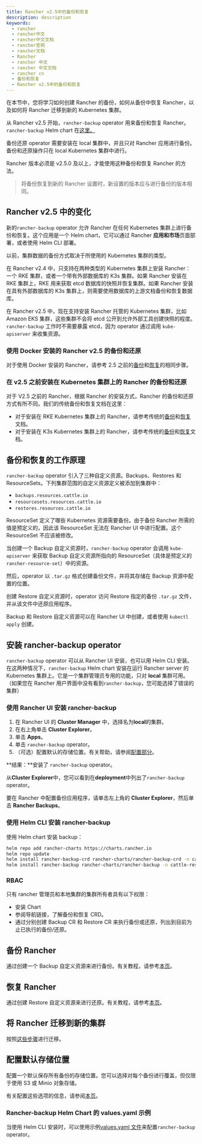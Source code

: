 ```yaml
---
title: Rancher v2.5中的备份和恢复
description: description
keywords:
  - rancher
  - rancher中文
  - rancher中文文档
  - rancher官网
  - rancher文档
  - Rancher
  - rancher 中文
  - rancher 中文文档
  - rancher cn
  - 备份和恢复
  - Rancher v2.5中的备份和恢复
---
```


在本节中，您将学习如何创建 Rancher 的备份，如何从备份中恢复 Rancher，以及如何将 Rancher 迁移到新的 Kubernetes 集群。

从 Rancher v2.5 开始，`rancher-backup` operator 用来备份和恢复 Rancher。`rancher-backup` Helm chart 在[这里。](https://github.com/rancher/charts/tree/release-v2.5/charts/rancher-backup)

备份还原 operator 需要安装在 local 集群中，并且只对 Rancher 应用进行备份。备份和还原操作只在 local Kubernetes 集群中进行。

Rancher 版本必须是 v2.5.0 及以上，才能使用这种备份和恢复 Rancher 的方法。

> 将备份恢复到新的 Rancher 设置时，新设置的版本应与进行备份的版本相同。

## Rancher v2.5 中的变化

新的`rancher-backup` operator 允许 Rancher 在任何 Kubernetes 集群上进行备份和恢复。这个应用是一个 Helm chart，它可以通过 Rancher **应用和市场**页面部署，或者使用 Helm CLI 部署。

以前，集群数据的备份方式取决于所使用的 Kubernetes 集群的类型。

在 Rancher v2.4 中，只支持在两种类型的 Kubernetes 集群上安装 Rancher：一个 RKE 集群，或者一个带有外部数据库的 K3s 集群。如果 Rancher 安装在 RKE 集群上，RKE 用来获取 etcd 数据库的快照并恢复集群。如果 Rancher 安装在具有外部数据库的 K3s 集群上，则需要使用数据库的上游文档备份和恢复数据库。

在 Rancher v2.5 中，现在支持安装 Rancher 托管的 Kubernetes 集群，比如 Amazon EKS 集群，这些集群不会将 etcd 公开到允许外部工具创建快照的程度。`rancher-backup` 工作时不需要暴露 etcd，因为 operator 通过调用 `kube-apiserver` 来收集资源。

### 使用 Docker 安装的 Rancher v2.5 的备份和还原

对于使用 Docker 安装的 Rancher，请参考 2.5 之前的[备份](/docs/rancher2.5/backups/docker-installs/docker-backups/_index)和[恢复](/docs/rancher2.5/backups/docker-installs/docker-restores/_index)的相同步骤。

### 在 v2.5 之前安装在 Kubernetes 集群上的 Rancher 的备份和还原

对于 V2.5 之前的 Rancher，根据 Rancher 的安装方式，Rancher 的备份和还原方式有所不同。我们的传统备份和恢复文档在这里：

- 对于安装在 RKE Kubernetes 集群上的 Rancher，请参考传统的[备份](/docs/rancher2/backups/backup/ha-backups/_index)和[恢复](/docs/rancher2/backups/restore/ha-restore/_index)文档。
- 对于安装在 K3s Kubernetes 集群上的 Rancher，请参考传统的[备份](/docs/rancher2/backups/backup/k3s-backups/_index)和[恢复](/docs/rancher2/backups/restore/k3s-restore/_index)文档。

## 备份和恢复的工作原理

`rancher-backup` operator 引入了三种自定义资源。Backups、Restores 和 ResourceSets。下列集群范围的自定义资源定义被添加到集群中：

- `backups.resources.cattle.io`
- `resourcesets.resources.cattle.io`
- `restores.resources.cattle.io`

ResourceSet 定义了哪些 Kubernetes 资源需要备份。由于备份 Rancher 所需的值是预定义的，因此该 ResourceSet 无法在 Rancher UI 中进行配置。这个 ResourceSet 不应该被修改。

当创建一个 Backup 自定义资源时，`rancher-backup` operator 会调用 `kube-apiserver` 来获取 Backup 自定义资源所指向的 ResourceSet（具体是预定义的 `rancher-resource-set`）中的资源。

然后，operator 以 `.tar.gz` 格式创建备份文件，并将其存储在 Backup 资源中配置的位置。

创建 Restore 自定义资源时，operator 访问 Restore 指定的备份 `.tar.gz` 文件，并从该文件中还原应用程序。

Backup 和 Restore 自定义资源可以在 Rancher UI 中创建，或者使用 `kubectl apply` 创建。

## 安装 rancher-backup operator

`rancher-backup` operator 可以从 Rancher UI 安装，也可以用 Helm CLI 安装。在这两种情况下，`rancher-backup` Helm chart 安装在运行 Rancher server 的 Kubernetes 集群上。它是一个集群管理员专用的功能，只对 **local** 集群可用。（如果您在 Rancher 用户界面中没有看到`rancher-backup`，您可能选择了错误的集群）

### 使用 Rancher UI 安装 rancher-backup

1. 在 Rancher UI 的 **Cluster Manager** 中，选择名为**local**的集群。
1. 在右上角单击 **Cluster Explorer**。
1. 单击 **Apps**。
1. 单击 `rancher-backup` operator。
1. （可选）配置默认的存储位置。有关帮助，请参阅[配置部分](/docs/rancher2.5/backups/configuration/storage-config/_index)。

**结果：**安装了 `rancher-backup` operator。

从**Cluster Explorer**中，您可以看到在**deployment**中列出了`rancher-backup` operator。

要在 Rancher 中配置备份应用程序，请单击左上角的 **Cluster Explorer**，然后单击 **Rancher Backups**。

### 使用 Helm CLI 安装 rancher-backup

使用 Helm chart 安装 backup：

```bash
helm repo add rancher-charts https://charts.rancher.io
helm repo update
helm install rancher-backup-crd rancher-charts/rancher-backup-crd -n cattle-resources-system --create-namespace
helm install rancher-backup rancher-charts/rancher-backup -n cattle-resources-system
```

### RBAC

只有 rancher 管理员和本地集群的集群所有者具有以下权限：

- 安装 Chart
- 参阅导航链接，了解备份和恢复 CRD。
- 通过分别创建 Backup CR 和 Restore CR 来执行备份或还原，列出到目前为止已执行的备份/还原。

## 备份 Rancher

通过创建一个 Backup 自定义资源来进行备份。有关教程，请参考[本页](/docs/rancher2.5/backups/back-up-rancher/_index)。

## 恢复 Rancher

通过创建 Restore 自定义资源来进行还原。有关教程，请参考[本页](/docs/rancher2.5/backups/restoring-rancher/_index)。

## 将 Rancher 迁移到新的集群

按照[这些步骤](/docs/rancher2.5/backups/migrating-rancher/_index)进行迁移。

## 配置默认存储位置

配置一个默认保存所有备份的存储位置。您可以选择对每个备份进行覆盖，但仅限于使用 S3 或 Minio 对象存储。

有关配置这些选项的信息，请参阅[本页](/docs/rancher2.5/backups/configuration/storage-config/_index)。

### Rancher-backup Helm Chart 的 values.yaml 示例

当使用 Helm CLI 安装时，可以使用示例[values.yaml 文件](/docs/rancher2.5/backups/configuration/storage-config/_index#rancher-backup-helm-chart的valuesyaml示例)来配置`rancher-backup` operator。
